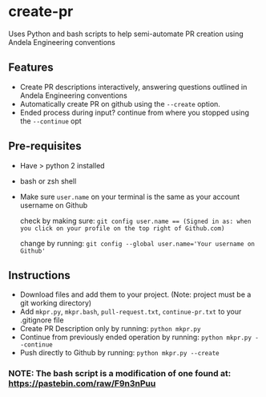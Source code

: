 # create-pr
Uses Python and bash scripts to help semi-automate PR creation using Andela Engineering conventions


## Features
- Create PR descriptions interactively, answering questions outlined in Andela Engineering conventions
- Automatically create PR on github using the `--create` option.
- Ended process during input? continue from where you stopped using the `--continue` opt

## Pre-requisites
- Have > python 2 installed
- bash or zsh shell
- Make sure `user.name` on your terminal is the same as your account username on Github
  
    check by making sure: 
    ``git config user.name == (Signed in as: when you click on your profile on the top right of Github.com)``

    change by running:
    ``git config --global user.name='Your username on Github'``
    
## Instructions
- Download files and add them to your project. (Note: project must be a git working directory)
- Add `mkpr.py`, `mkpr.bash`, `pull-request.txt`, `continue-pr.txt` to your .gitignore file
- Create PR Description only by running: `python mkpr.py`
- Continue from previously ended operation by running: `python mkpr.py --continue`
- Push directly to Github by running: `python mkpr.py --create`


### NOTE: The bash script is a modification of one found at: https://pastebin.com/raw/F9n3nPuu
